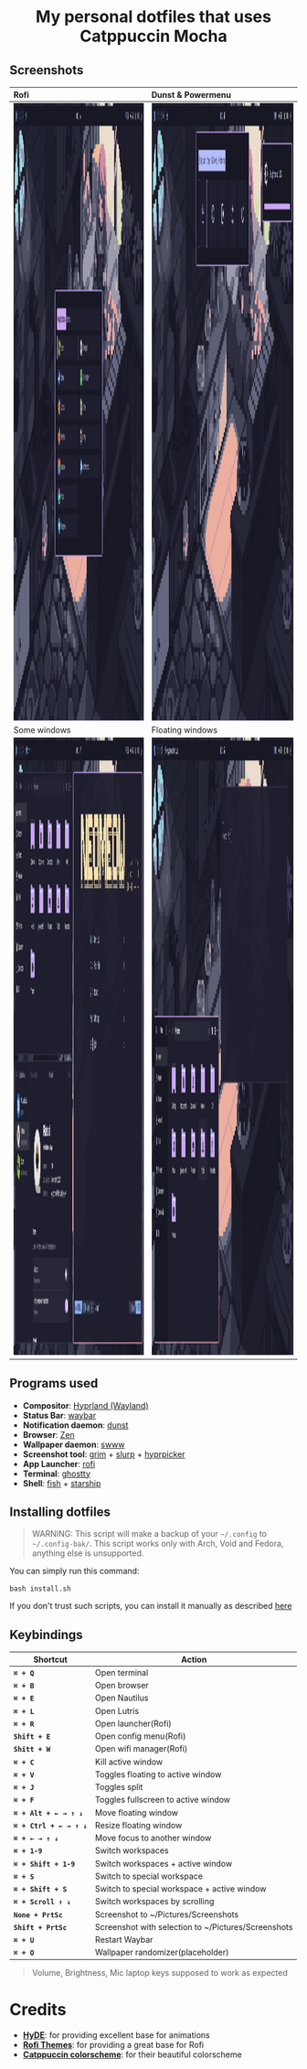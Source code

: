 <h1 align="center">My personal dotfiles that uses Catppuccin Mocha</h1>

## Screenshots

| Rofi | Dunst & Powermenu |
|:---|:---------------|
| <img width="1920" height="1080" alt="image" src="assets/preview/rofi.png" /> | <img width="1920" height="1080" alt="image" src="assets/preview/widgets.png" /> |
| Some windows | Floating windows |
| <img width="1920" height="1080" alt="image" src="assets/preview/some-windows.png" /> | <img width="1920" height="1080" alt="image" src="assets/preview/floating-stuff.png" /> |

## Programs used
- **Compositor**: [Hyprland (Wayland)](https://hypr.land/)
- **Status Bar**: [waybar](https://github.com/Alexays/Waybar)
- **Notification daemon**: [dunst](https://github.com/dunst-project/dunst)
- **Browser**: [Zen](httpss://github.com/zen-browser/desktop)
- **Wallpaper daemon**: [swww](https://github.com/LGFae/swww)
- **Screenshot tool**: [grim](https://github.com/emersion/grim) + [slurp](https://github.com/emersion/slurp) + [hyprpicker](https://github.com/hyprwm/hyprpicker)
- **App Launcher**: [rofi](https://github.com/davatorium/rofi)
- **Terminal**: [ghostty](https://github.com/ghostty-org/ghostty)
- **Shell**: [fish](https://github.com/fish-shell/fish-shell) + [starship](https://github.com/starship/starship)

## Installing dotfiles
> WARNING: This script will make a backup of your `~/.config` to `~/.config-bak/`.
> This script works only with Arch, Void and Fedora, anything else is unsupported.

You can simply run this command:
```
bash install.sh
```

If you don't trust such scripts, you can install it manually as described [here](assets/MANUAL-INSTALL.md)

## Keybindings
| Shortcut                 | Action                                                   |
|--------------------------|----------------------------------------------------------|
| **`⌘ + Q`**              | Open terminal                                            |
| **`⌘ + B`**              | Open browser                                             |
| **`⌘ + E`**              | Open Nautilus                                            |
| **`⌘ + L`**              | Open Lutris                                              |
| **`⌘ + R`**              | Open launcher(Rofi)                                      |
| **`Shift + E`**          | Open config menu(Rofi)                                   |
| **`Shitt + W`**          | Open wifi manager(Rofi)                                  |
| **`⌘ + C`**              | Kill active window                                       |
| **`⌘ + V`**              | Toggles floating to active window                        |
| **`⌘ + J`**              | Toggles split                                            |
| **`⌘ + F`**              | Toggles fullscreen to active window                      |
| **`⌘ + Alt + ← → ↑ ↓`**  | Move floating window                                     |
| **`⌘ + Ctrl + ← → ↑ ↓`** | Resize floating window                                   |
| **`⌘ + ← → ↑ ↓`**        | Move focus to another window                             |
| **`⌘ + 1-9`**            | Switch workspaces                                        |
| **`⌘ + Shift + 1-9`**    | Switch workspaces + active window                        |
| **`⌘ + S`**              | Switch to special workspace                              |
| **`⌘ + Shift + S`**      | Switch to special workspace + active window              |
| **`⌘ + Scroll ↑ ↓`**     | Switch workspaces by scrolling                           |
| **`None + PrtSc`**       | Screenshot to ~/Pictures/Screenshots                     |
| **`Shift + PrtSc`**      | Screenshot with selection to ~/Pictures/Screenshots      |
| **`⌘ + U`**              | Restart Waybar                                           |
| **`⌘ + O`**              | Wallpaper randomizer(placeholder)                        |

> Volume, Brightness, Mic laptop keys supposed to work as expected

# Credits
- **[HyDE](https://github.com/HyDE-Project/HyDE)**: for providing excellent base for animations
- **[Rofi Themes](https://github.com/adi1090x/rofi)**: for providing a great base for Rofi
- **[Catppuccin colorscheme](https://catppuccin.com/)**: for their beautiful colorscheme
